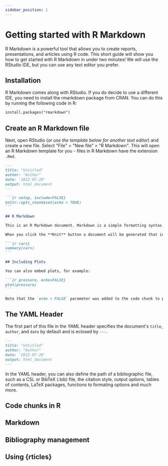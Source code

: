 ```yaml
---
sidebar_position: 1
---
```


# Getting started with R Markdown

R Markdown is a powerful tool that allows you to create reports, presentations, and articles using R code. This short guide will show you how to get started with R Markdown in under two minutes! We will use the RStudio IDE, but you can use any text editor you prefer.


## Installation

R Markdown comes along with RStudio. If you do decide to use a different IDE, you need to install the rmarkdown package from CRAN. You can do this by running the following code in R:

```md
install.packages("rmarkdown")
```

## Create an R Markdown file

Next, open RStudio (*or use the template below for another text editor*) and create a new file. Select "File" > "New file" > "R Markdown". This will open an R Markdown template for you - files in R Markdown have the extension `.Rmd`.


````md
---
title: "Untitled"
author: "Author"
date: '2022-07-20'
output: html_document
---

```{r setup, include=FALSE}
knitr::opts_chunk$set(echo = TRUE)
```

## R Markdown

This is an R Markdown document. Markdown is a simple formatting syntax for authoring HTML, PDF, and MS Word documents. For more details on using R Markdown see <http://rmarkdown.rstudio.com>.

When you click the **Knit** button a document will be generated that includes both content as well as the output of any embedded R code chunks within the document. You can embed an R code chunk like this:

```{r cars}
summary(cars)
```

## Including Plots

You can also embed plots, for example:

```{r pressure, echo=FALSE}
plot(pressure)
```

Note that the `echo = FALSE` parameter was added to the code chunk to prevent printing of the R code that generated the plot.


````


## The YAML Header


The first part of this file in the *YAML* header specifies the document's `title`, `author`, and `date` by default and is eclosed by `---`.

````md
---
title: "Untitled"
author: "Author"
date: '2022-07-20'
output: html_document
---
````

In the YAML header, you can also define the path of a bibliographic file, such as a CSL or BibTeX (.bib) file, the citation style, output options, tables of contents, LaTeX packages, functions to formating options and much more.


## Code chunks in R

## Markdown

## Bibliography management


## Using {rticles}
